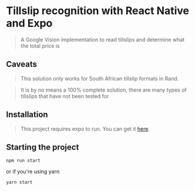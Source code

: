 # Tillslip recognition with React Native and Expo

> A Google Vision implementation to read tillslips and determine what the total price is

## Caveats

> This solution only works for South African tillslip formats in Rand.

> It is by no means a 100% complete solution, there are many types of tillslips that have not been tested for

## Installation

>This project requires expo to run. You can get it [here](https://docs.expo.io/versions/latest/introduction/installation).

## Starting the project


`npm run start`

or if you're using yarn

`yarn start`
